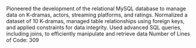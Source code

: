 Pioneered the development of the relational MySQL database to manage data on K-dramas, actors, streaming platforms, and ratings. Normalized a dataset of 10 K-dramas, managed table relationships using foreign keys, and applied constraints for data integrity. Used advanced SQL queries, including joins, to efficiently manipulate and retrieve data
Number of Lines of Code: 309
